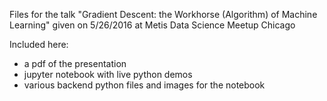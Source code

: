 Files for the talk "Gradient Descent: the Workhorse (Algorithm) of Machine Learning" given on 5/26/2016 at Metis Data Science Meetup Chicago

Included here:

- a pdf of the presentation
- jupyter notebook with live python demos
- various backend python files and images for the notebook
